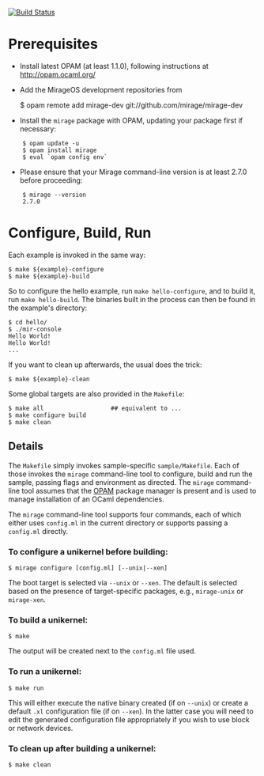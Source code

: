 [![Build Status](https://travis-ci.org/mirage/mirage-skeleton.png?branch=master)](https://travis-ci.org/mirage/mirage-skeleton)

Prerequisites
=============

- Install latest OPAM (at least 1.1.0), following instructions at
<http://opam.ocaml.org/>

- Add the MirageOS development repositories from

    $ opam remote add mirage-dev git://github.com/mirage/mirage-dev

- Install the `mirage` package with OPAM, updating your package first if
necessary:

```
    $ opam update -u
    $ opam install mirage
    $ eval `opam config env`
```

- Please ensure that your Mirage command-line version is at least 2.7.0 before
proceeding:

```
    $ mirage --version
    2.7.0
```

Configure, Build, Run
=====================

Each example is invoked in the same way:

    $ make ${example}-configure
    $ make ${example}-build

So to configure the hello example, run `make hello-configure`, and to build it, run `make hello-build`.
The binaries built in the process can then be found in the example's directory:

    $ cd hello/
    $ ./mir-console
    Hello World!
    Hello World!
    ...

If you want to clean up afterwards, the usual does the trick:

    $ make ${example}-clean

Some global targets are also provided in the `Makefile`:

    $ make all                   ## equivalent to ...
    $ make configure build
    $ make clean

Details
-------

The `Makefile` simply invokes sample-specific `sample/Makefile`. Each of those
invokes the `mirage` command-line tool to configure, build and run the sample,
passing flags and environment as directed. The `mirage` command-line tool
assumes that the [OPAM](http://opam.ocaml.org/) package manager is present and
is used to manage installation of an OCaml dependencies.

The `mirage` command-line tool supports four commands, each of which either
uses `config.ml` in the current directory or supports passing a `config.ml`
directly.

### To configure a unikernel before building:

    $ mirage configure [config.ml] [--unix|--xen]

The boot target is selected via `--unix` or `--xen`. The default is selected
based on the presence of target-specific packages, e.g., `mirage-unix` or
`mirage-xen`.

### To build a unikernel:

    $ make

The output will be created next to the `config.ml` file used.

### To run a unikernel:

    $ make run

This will either execute the native binary created (if on `--unix`) or create
a default `.xl` configuration file (if on `--xen`). In the latter case you
will need to edit the generated configuration file appropriately if you wish
to use block or network devices.

### To clean up after building a unikernel:

    $ make clean

